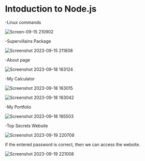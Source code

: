 # Intoduction to Node.js

-Linux commands

![Screen-09-15 210902](https://github.com/anvita-kumar30/SubstantialDizzyOrder/assets/109106936/d0e15638-e7c6-4348-b682-b4cc7886643b)

-Supervillains Package

![Screenshot 2023-09-15 211808](https://github.com/anvita-kumar30/SubstantialDizzyOrder/assets/109106936/cd9e09ae-dfb5-4f0d-8208-5cf98226fde4)

-About page

![Screenshot 2023-09-18 163124](https://github.com/anvita-kumar30/SubstantialDizzyOrder/assets/109106936/0534e4ce-ee6b-4a56-b926-a1c04ed451a0)

-My Calculator

![Screenshot 2023-09-18 163015](https://github.com/anvita-kumar30/SubstantialDizzyOrder/assets/109106936/78e70a64-643d-4d5f-9f80-f5d1c9f274cf)


![Screenshot 2023-09-18 163042](https://github.com/anvita-kumar30/SubstantialDizzyOrder/assets/109106936/84992248-f796-4cea-b361-38f246555cc4)

-My Portfolio

![Screenshot 2023-09-18 165503](https://github.com/anvita-kumar30/SubstantialDizzyOrder/assets/109106936/5318c593-a494-41f1-a4f7-59bb6a42ddaf)

-Top Secrets Website

![Screenshot 2023-09-19 220708](https://github.com/anvita-kumar30/SubstantialDizzyOrder/assets/109106936/814d2710-233f-4dd8-a96d-0890948e3372)

If the entered password is correct, then we can access the website.

![Screenshot 2023-09-19 221008](https://github.com/anvita-kumar30/SubstantialDizzyOrder/assets/109106936/473f33d5-db03-44c7-b2a2-c25ba09e7d6e)


